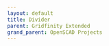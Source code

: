 ```yaml
---
layout: default
title: Divider
parent: Gridfinity Extended
grand_parent: OpenSCAD Projects
---
```



